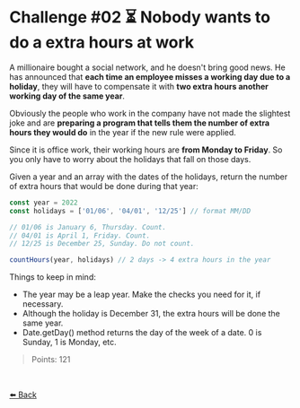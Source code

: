 # Challenge #02 ⏳ Nobody wants to do a extra hours at work

A millionaire bought a social network, and he doesn't bring good news. He has announced that **each time an employee misses a working day due to a holiday**, they will have to compensate it with **two extra hours another working day of the same year**.

Obviously the people who work in the company have not made the slightest joke and are **preparing a program that tells them the number of extra hours they would do** in the year if the new rule were applied.

Since it is office work, their working hours are **from Monday to Friday**. So you only have to worry about the holidays that fall on those days.

Given a year and an array with the dates of the holidays, return the number of extra hours that would be done during that year:

```typescript
const year = 2022
const holidays = ['01/06', '04/01', '12/25'] // format MM/DD

// 01/06 is January 6, Thursday. Count.
// 04/01 is April 1, Friday. Count.
// 12/25 is December 25, Sunday. Do not count.

countHours(year, holidays) // 2 days -> 4 extra hours in the year
```

Things to keep in mind:

* The year may be a leap year. Make the checks you need for it, if necessary.
* Although the holiday is December 31, the extra hours will be done the same year.
* Date.getDay() method returns the day of the week of a date. 0 is Sunday, 1 is Monday, etc.

> Points: 121

<br>

[⬅️ Back](https://github.com/AlecANL/adventjs/tree/main/src/2022)

